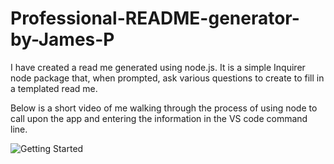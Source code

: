 # Professional-README-generator-by-James-P

I have created a read me generated using node.js.  It is a simple Inquirer node package that, when prompted, ask various questions to create to fill in a templated read me.

Below is a short video of me walking through the process of using node to call upon the app and entering the information in the VS code command line.

![Getting Started](./assets/Read-Me-Gif.gif)